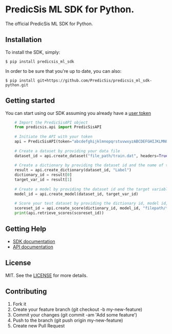 # PredicSis ML SDK for Python.

The official PredicSis ML SDK for Python.

## Installation

To install the SDK, simply:

    $ pip install predicsis_ml_sdk

In order to be sure that you're up to date, you can also:

    $ pip install git+https://github.com/PredicSis/predicsis_ml_sdk-python.git

## Getting started

You can start using our SDK assuming you already have a [user token](https://developer.predicsis.com/doc/v1/overview/oauth2/#get-authorization-from-a-user)

```python
    # Import the PredicSisAPI object
    from predicsis.api import PredicSisAPI
	
	# Initiate the API with your token
    api = PredicSisAPI(token="abcdefghijklmnopqrstuvwxyzABCDEFGHIJKLMNOPQRSTUVWXYZ0123456789")
	
	# Create a dataset by providing your data file
    dataset_id = api.create_dataset("file_path/train.dat", headers=True)
	
	# Create a dictionary by providing the dataset id and the name of the target variable
    result = api.create_dictionary(dataset_id, "Label")
    dictionary_id = result[0]
    target_var_id = result[1]
	
	# Create a model by providing the dataset id and the target variable id
    model_id = api.create_model(dataset_id, target_var_id)
	
	# Score your test dataset by providing the dictionary id, model id, your test data file and the modality of the target variable
    scoreset_id = api.create_score(dictionary_id, model_id, "filepath/test.dat", "yes", headers=True)
    print(api.retrieve_scores(scoreset_id))
```

## Getting Help

* [SDK documentation](https://github.com/PredicSis/predicsis_ml_sdk-python/wiki)
* [API documentation](https://developer.predicsis.com/doc/v1/overview/)

## License

MIT. See the [LICENSE](https://github.com/PredicSis/predicsis_ml_sdk/blob/master/LICENSE) for more details.


## Contributing

1. Fork it
2. Create your feature branch (git checkout -b my-new-feature)
3. Commit your changes (git commit -am 'Add some feature')
4. Push to the branch (git push origin my-new-feature)
5. Create new Pull Request
